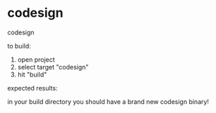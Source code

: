 codesign
========

codesign

to build:

1. open project
2. select target "codesign"
3. hit "build"

expected results:

in your build directory you should have a brand new codesign binary!
